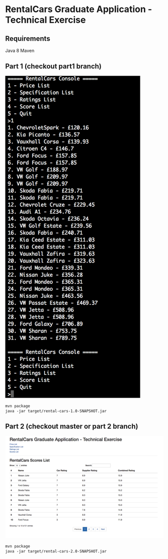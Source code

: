 # RentalCars Graduate Application - Technical Exercise

## Requirements
Java 8
Maven


## Part 1 (checkout part1 branch)
![Part 1 screenshot](https://github.com/RobPrecious/rentalcars/blob/master/wiki/part1.png)
```
mvn package
java -jar target/rental-cars-1.0-SNAPSHOT.jar
```



## Part 2 (checkout master or part 2 branch)
![Part 2 screenshot](https://github.com/RobPrecious/rentalcars/blob/master/wiki/part2.png)

```
mvn package
java -jar target/rental-cars-2.0-SNAPSHOT.jar
```
